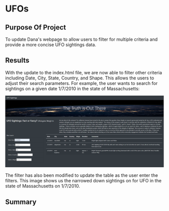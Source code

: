 # UFOs

## Purpose Of Project
To update Dana's webpage to allow users to filter for multiple criteria and provide a more concise UFO sightings data.

## Results
With the update to the index.html file, we are now able to filter other criteria including Date, City, State, Country, and Shape. This allows the users to adjust their search parameters. For example, the user wants to search for sightings on a given date 1/7/2010 in the state of Massachusetts:

![](static/images/image_1.PNG)

The filter has also been modified to update the table as the user enter the filters. This image shows us the narrowed down sightings on for UFO in the state of Massachusetts on 1/7/2010.



## Summary






